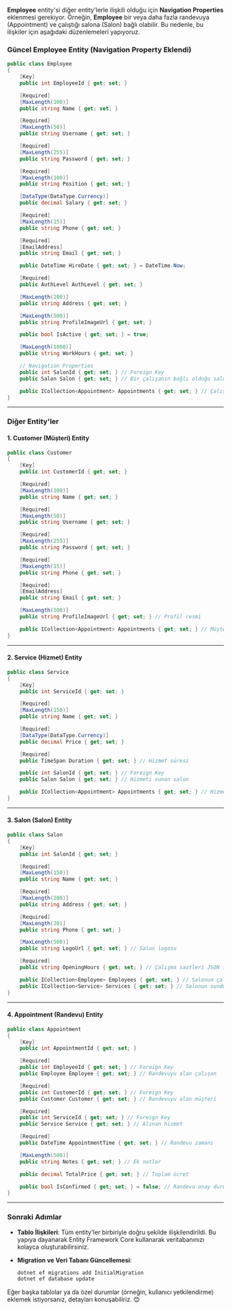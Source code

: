 **Employee** entity'si diğer entity'lerle ilişkili olduğu için **Navigation Properties** eklenmesi gerekiyor. Örneğin, **Employee** bir veya daha fazla randevuya (Appointment) ve çalıştığı salona (Salon) bağlı olabilir. Bu nedenle, bu ilişkiler için aşağıdaki düzenlemeleri yapıyoruz.

### Güncel Employee Entity (Navigation Property Eklendi)

```csharp
public class Employee
{
    [Key]
    public int EmployeeId { get; set; }

    [Required]
    [MaxLength(100)]
    public string Name { get; set; }

    [Required]
    [MaxLength(50)]
    public string Username { get; set; }

    [Required]
    [MaxLength(255)]
    public string Password { get; set; }

    [Required]
    [MaxLength(100)]
    public string Position { get; set; }

    [DataType(DataType.Currency)]
    public decimal Salary { get; set; }

    [Required]
    [MaxLength(15)]
    public string Phone { get; set; }

    [Required]
    [EmailAddress]
    public string Email { get; set; }

    public DateTime HireDate { get; set; } = DateTime.Now;

    [Required]
    public AuthLevel AuthLevel { get; set; }

    [MaxLength(200)]
    public string Address { get; set; }

    [MaxLength(500)]
    public string ProfileImageUrl { get; set; }

    public bool IsActive { get; set; } = true;

    [MaxLength(1000)]
    public string WorkHours { get; set; }

    // Navigation Properties
    public int SalonId { get; set; } // Foreign Key
    public Salon Salon { get; set; } // Bir çalışanın bağlı olduğu salon

    public ICollection<Appointment> Appointments { get; set; } // Çalışanın randevuları
}
```

---

### Diğer Entity'ler

#### 1. **Customer (Müşteri) Entity**

```csharp
public class Customer
{
    [Key]
    public int CustomerId { get; set; }

    [Required]
    [MaxLength(100)]
    public string Name { get; set; }

    [Required]
    [MaxLength(50)]
    public string Username { get; set; }

    [Required]
    [MaxLength(255)]
    public string Password { get; set; }

    [Required]
    [MaxLength(15)]
    public string Phone { get; set; }

    [Required]
    [EmailAddress]
    public string Email { get; set; }

    [MaxLength(500)]
    public string ProfileImageUrl { get; set; } // Profil resmi

    public ICollection<Appointment> Appointments { get; set; } // Müşterinin randevuları
}
```

---

#### 2. **Service (Hizmet) Entity**

```csharp
public class Service
{
    [Key]
    public int ServiceId { get; set; }

    [Required]
    [MaxLength(150)]
    public string Name { get; set; }

    [Required]
    [DataType(DataType.Currency)]
    public decimal Price { get; set; }

    [Required]
    public TimeSpan Duration { get; set; } // Hizmet süresi

    public int SalonId { get; set; } // Foreign Key
    public Salon Salon { get; set; } // Hizmeti sunan salon

    public ICollection<Appointment> Appointments { get; set; } // Hizmetle ilişkilendirilmiş randevular
}
```

---

#### 3. **Salon (Salon) Entity**

```csharp
public class Salon
{
    [Key]
    public int SalonId { get; set; }

    [Required]
    [MaxLength(150)]
    public string Name { get; set; }

    [Required]
    [MaxLength(200)]
    public string Address { get; set; }

    [Required]
    [MaxLength(20)]
    public string Phone { get; set; }

    [MaxLength(500)]
    public string LogoUrl { get; set; } // Salon logosu

    [Required]
    public string OpeningHours { get; set; } // Çalışma saatleri JSON formatı olabilir

    public ICollection<Employee> Employees { get; set; } // Salonun çalışanları
    public ICollection<Service> Services { get; set; } // Salonun sunduğu hizmetler
}
```

---

#### 4. **Appointment (Randevu) Entity**

```csharp
public class Appointment
{
    [Key]
    public int AppointmentId { get; set; }

    [Required]
    public int EmployeeId { get; set; } // Foreign Key
    public Employee Employee { get; set; } // Randevuyu alan çalışan

    [Required]
    public int CustomerId { get; set; } // Foreign Key
    public Customer Customer { get; set; } // Randevuyu alan müşteri

    [Required]
    public int ServiceId { get; set; } // Foreign Key
    public Service Service { get; set; } // Alınan hizmet

    [Required]
    public DateTime AppointmentTime { get; set; } // Randevu zamanı

    [MaxLength(500)]
    public string Notes { get; set; } // Ek notlar

    public decimal TotalPrice { get; set; } // Toplam ücret

    public bool IsConfirmed { get; set; } = false; // Randevu onay durumu
}
```

---

### Sonraki Adımlar

- **Tablo İlişkileri**: Tüm entity'ler birbiriyle doğru şekilde ilişkilendirildi. Bu yapıya dayanarak Entity Framework Core kullanarak veritabanınızı kolayca oluşturabilirsiniz.
- **Migration ve Veri Tabanı Güncellemesi**:
    
    ```bash
    dotnet ef migrations add InitialMigration
    dotnet ef database update
    ```
    

Eğer başka tablolar ya da özel durumlar (örneğin, kullanıcı yetkilendirme) eklemek istiyorsanız, detayları konuşabiliriz. 😊